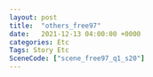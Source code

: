 ```yaml
---
layout: post
title:  "others_free97"
date:   2021-12-13 04:00:00 +0000
categories: Etc
Tags: Story Etc
SceneCode: ["scene_free97_q1_s20"]
---
```

